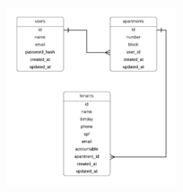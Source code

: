 <h1 align="center">
    <img src="https://raw.githubusercontent.com/marcoskoch/react-node/master/ReactNode.jpeg" width="300px" />
</h1>
